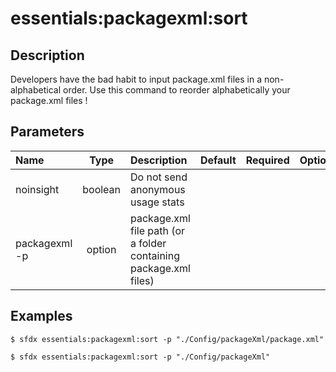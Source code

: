 <!-- This file has been generated with command 'sfdx hardis:doc:plugin:generate'. Please do not update it manually or it may be overwritten -->
# essentials:packagexml:sort

## Description

Developers have the bad habit to input package.xml files in a non-alphabetical order. Use this command to reorder alphabetically your package.xml files !

## Parameters

|Name|Type|Description|Default|Required|Options|
|:---|:--:|:----------|:-----:|:------:|:-----:|
|noinsight|boolean|Do not send anonymous usage stats||||
|packagexml<br/>-p|option|package.xml file path (or a folder containing package.xml files)||||

## Examples

```shell
$ sfdx essentials:packagexml:sort -p "./Config/packageXml/package.xml"
```

```shell
$ sfdx essentials:packagexml:sort -p "./Config/packageXml"
```


